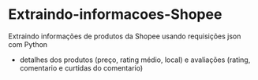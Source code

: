 # Extraindo-informacoes-Shopee

Extraindo informações de produtos da Shopee usando requisições json com Python

- detalhes dos produtos (preço, rating médio, local) e avaliações (rating, comentario e curtidas do comentario)
